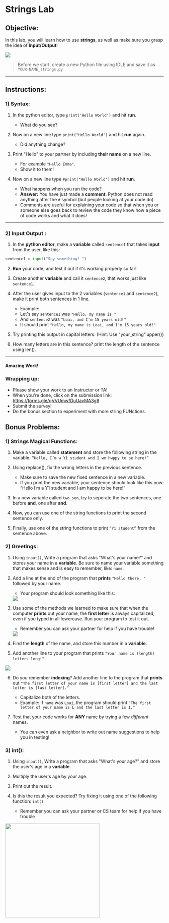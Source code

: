 # Strings Lab

## Objective: 
In this lab, you will learn how to use **strings**, as well as make sure you grasp the idea of **Input/Output**!

<img src= "https://rpf-futurelearn.s3.eu-west-1.amazonaws.com/Teach-Physical-Computing-5-11/Screenshots+%2B+photographs/1-3-IPO-Football.gif">
<!--
<img src="https://thumbs.gfycat.com/CloseShabbyEelelephant-size_restricted.gif">
-->


> Before we start, create a new Python file using IDLE and save it as `YOUR-NAME_strings.py`

---

## Instructions:

### 1) Syntax: 
1. In the python editor, type `print('Hello World')` and hit **run**.  
    - What do you see?
    
2. Now on a new line type `print("Hello World")` and hit **run** again.
    - Did anything change?
    
3. Print "Hello" to your partner by including **their name** on a new line.
    - For example `"Hello Emma"`. 
    - Show it to them!

4. Now on a new line type `#print("Hello World")` and hit **run**.
    - What happens when you run the code? 
    - **Answer:** You have just made a **comment**. Python does not read anything after the `#` symbol (but people looking at your code do).
    - Comments are useful for explaining your code so that when you or someone else goes back to review the code they know how a piece of code works and what it does!

---
### 2) Input Output : 
1. In the **python editor**, make a **variable** called `sentence1` that takes **input** from the user, like this:
```python
sentence1 = input("Say something! ")
```

2. **Run** your code, and test it out if it's working properly so far!

3. Create another **variable** and call it `sentence2`, that works just like `sentence1`.

4. After the user gives input to the 2 variables (`sentence1` and `sentence2`), make it print both sentences in 1 line.
    - Example: 
    - Let's say `sentence1` was `"Hello, my name is "`
    - And `sentence2` was `"Loai, and I'm 15 years old!"`
    - It should print `"Hello, my name is Loai, and I'm 15 years old!"`
      
5. Try printing this output in capital letters. (Hint: Use "your_string".upper())
   
7. How many letters are in this sentence? print the length of the sentence using len().

---

#### Amazing Work!  
<!--
### 3) Operators: 

1. Copy paste this code into your editor:
```python
s1 = " together until we "
s2 = " all the same."
s3 = "Let's all be unique "
s4 = " realise we are " 
```

2. Using the string operations, combine these strings to complete the meaning, then print it out.

-->
### Wrapping up:
- Please show your work to an Instructor or TA!
- When you're done, click on the submission link: https://forms.gle/qVVUmwfDuUavMA3g8
- Submit the survey!
- Do the bonus section to experiment with more string FUNctions.

<!-- 

Run the test.

- If it passes:
    - When you're done, make sure to submit the lab with the Submit button on the top right.
- If it fails:
    - Review the lab to see if you missed any steps. You need to follow the steps exactly to pass.
    - If you have questions, ask a classmate, or call over an Instructor or TA!
 
  --> 
## Bonus Problems:

### 1) Strings Magical Functions: 

1. Make a variable called **statement** and store the following string in the variable:
`“Hello, I’m w Y1 student wnd I wm hwppy to be here!”`

2. Using replace(), fix the wrong letters in the previous sentence.
   - Make sure to save the new fixed sentence in a new variable.
   - If you print the new variable, your sentence should look like this now: “Hello I’m a Y1 student and I am happy to be here!”
   
3. In a new variable called `two_sen`, try to seperate the two sentences, one before **and**, one after **and**.
   
4. Now, you can use one of the string functions to print the second sentence only.
   
5. Finally, use one of the string functions to print `“Y1 student”` from the sentence above.

### 2) Greetings: 

1. Using `input()`, Write a program that asks "What's your name?" and stores your name in a **variable**. Be sure to name your variable something that makes sense and is easy to remember, like: `name`.

2. Add a line at the end of the program that **prints** `"Hello there, "` followed by your name. 
    - Your program should look something like this:
    <img src='https://lh5.googleusercontent.com/7kHgPKL6_DvyZ-3O1y9d63sfDDfq3WOwR7HKYuJM8rd8suSGbwtDoHPWx2s6r5FfsPu1ejcmupL-HdH62SqzUM__vbR8DF4l_prrG_xUON4HYmLri1HByxtcfiinkcDoHCtNb_c'>

3. Use some of the methods we learned to make sure that when the computer **prints** out your name, the **first letter** is always capitalized, even if you typed in all lowercase. Run your program to test it out. 
    - Remember you can ask your partner for help if you have trouble!
    <img src='https://lh6.googleusercontent.com/7xkNnoGfVB0ZZGB7R0MCy1rs6T5Us53WXCMA71y49vgqAR07SegdJ-fwh9Xldee-Bb-FNC5aPB9HHFrlgjYvPwJWFCjRTVn1P2Fj7fpGmT-Bojul3nHZpBB51RUIavZzX2HZ_Zs'>
    
4. Find the **length** of the name, and store this number in a **variable**. 

5. Add another line to your program that prints `"Your name is (length) letters long!"`.
<img src='https://lh3.googleusercontent.com/TCFUn_GYV-A1t4qJMb9rZc7r9xjZAV0Kw_gcP_gqSepiPdza5ppdo5W-ZfsVkK7Cn7gCOBrQ53exqWYs_Ej5jMZ_bvJ5NuxbeaGllS8u4y_gDiAbbCl7NDt9bLR7nJ0bc8jpnJo'>

6. Do you remember **indexing**? Add another line to the program that **prints** out `"The first letter of your name is [first letter] and the last letter is [last letter]."` 
    - Capitalize both of the letters.
    - Example: If `name` was `Loai`, the program should print `"The first letter of your name is L and the last letter is I."`


7. Test that your code works for **ANY** name by trying a few *different* names.
    - You can even ask a neighbor to write out name suggestions to help you in testing!
  
### 3) int(): 
1. Using `input()`, Write a program that asks "What's your age?" and store the user's age in a **variable**. 

2. Multiply the user's age by your age.

3. Print out the result.

4. Is this the result you expected? Try fixing it using one of the following function: `int()`
    - Remember you can ask your partner or CS team  for help if you have trouble 


 <img src="https://i.pinimg.com/originals/82/6a/e7/826ae74c5c26e916dca8e1dd13808b22.gif" width=300>
